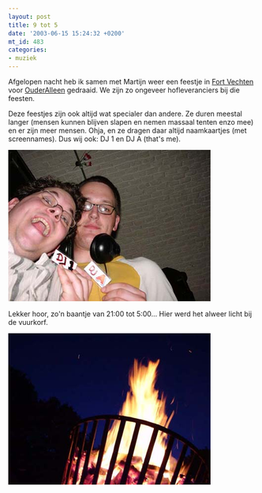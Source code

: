 ```yaml
---
layout: post
title: 9 tot 5
date: '2003-06-15 15:24:32 +0200'
mt_id: 483
categories:
- muziek
---
```

Afgelopen nacht heb ik samen met Martijn weer een feestje in <a href="http://www.fortvechten.nl/">Fort Vechten</a> voor <a href="http://www.ouderalleen.nl/">OuderAlleen</a> gedraaid. We zijn zo ongeveer hofleveranciers bij die feesten.

Deze feestjes zijn ook altijd wat specialer dan andere. Ze duren meestal langer (mensen kunnen blijven slapen en nemen massaal tenten enzo mee) en er zijn meer mensen. Ohja, en ze dragen daar altijd naamkaartjes (met screennames). Dus wij ook: DJ 1 en DJ A (that's me).

<img src="/images/dj1_en_djA.jpg" alt="Martijn en Nils, de discjockeys" />

Lekker hoor, zo'n baantje van 21:00 tot 5:00... Hier werd het alweer licht bij de vuurkorf.

<img src="/images/vuurkorf.jpg" alt="Vuurkorf bij het ochtendgloren" />
